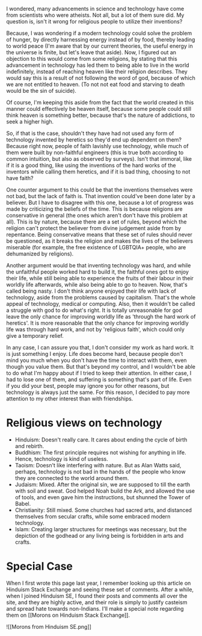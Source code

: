 I wondered, many advancements in science and technology have come from scientists who were atheists. Not all, but a lot of them sure did. My question is, isn't it wrong for religious people to utilize their inventions?

Because, I was wondering if a modern technology could solve the problem of hunger, by directly harnessing energy instead of by food, thereby leading to world peace (I'm aware that by our current theories, the useful energy in the universe is finite, but let's leave that aside). Now, I figured out an objection to this would come from some religions, by stating that this advancement in technology has led them to being able to live in the world indefinitely, instead of reaching heaven like their religion describes. They would say this is a result of not following the word of god, because of which we are not entitled to heaven. (To not not eat food and starving to death would be the sin of suicide).

Of course, I'm keeping this aside from the fact that the world created in this manner could effectively be heaven itself, because some people could still think heaven is something better, because that's the nature of addictions, to seek a higher high.

So, if that is the case, shouldn't they have had not used any form of technology invented by heretics so they'd end up dependent on them? Because right now, people of faith lavishly use technology, while much of them were built by non-faithful engineers (this is true both according to common intuition, but also as observed by surveys). Isn't that immoral, like if it is a good thing, like using the inventions of the hard works of the inventors while calling them heretics, and if it is bad thing, choosing to not have faith?

One counter argument to this could be that the inventions themselves were not bad, but the lack of faith is. That invention could've been done later by a believer. But I have to disagree with this one, because a lot of progress was made by criticizing the beliefs of the time. This is because religions are conservative in general (the ones which aren't don't have this problem at all). This is by nature, because there are a set of rules, beyond which the religion can't protect the believer from divine judgement aside from by repentance. Being conservative means that these set of rules should never be questioned, as it breaks the religion and makes the lives of the believers miserable (for example, the free existence of LGBTQIA+ people, who are dehumanized by religions).

Another argument would be that inventing technology was hard, and while the unfaithful people worked hard to build it, the faithful ones got to enjoy their life, while still being able to experience the fruits of their labour in their worldly life afterwards, while also being able to go to heaven. Now, that's called being nasty. I don't think anyone enjoyed their life with lack of technology, aside from the problems caused by capitalism. That's the whole appeal of technology, medical or computing. Also, then it wouldn't be called a struggle with god to do what's right. It is totally unreasonable for god leave the only chance for improving worldly life as 'through the hard work of heretics'. It is more reasonable that the only chance for improving worldly life was through hard work, and not by 'religious faith', which could only give a temporary relief.

In any case, I can assure you that, I don't consider my work as hard work. It is just something I enjoy. Life does become hard, because people don't mind you much when you don't have the time to interact with them, even though you value them. But that's beyond my control, and I wouldn't be able to do what I'm happy about if I tried to keep their attention. In either case, I had to lose one of them, and suffering is something that's part of life. Even if you did your best, people may ignore you for other reasons, but technology is always just the same. For this reason, I decided to pay more attention to my other interest than with friendships.
# Religious views on technology
- Hinduism: Doesn't really care. It cares about ending the cycle of birth and rebirth.
- Buddhism: The first principle requires not wishing for anything in life. Hence, technology is kind of useless.
- Taoism: Doesn't like interfering with nature. But as Alan Watts said, perhaps, technology is not bad in the hands of the people who know they are connected to the world around them.
- Judaism: Mixed. After the original sin, we are supposed to till the earth with soil and sweat. God helped Noah build the Ark, and allowed the use of tools, and even gave him the instructions, but shunned the Tower of Babel.
- Christianity: Still mixed. Some churches had sacred arts, and distanced themselves from secular crafts, while some embraced modern technology.
- Islam: Creating larger structures for meetings was necessary, but the depiction of the godhead or any living being is forbidden in arts and crafts.

# Special Case

When I first wrote this page last year, I remember looking up this article on Hinduism Stack Exchange and seeing these set of comments. After a while, when I joined Hinduism SE, I found their posts and comments all over the site, and they are highly active, and their role is simply to justify casteism and spread hate towards non-Indians. I'll make a special note regarding them on [[Morons on Hinduism Stack Exchange]].

![[Morons from Hinduism SE.png]]